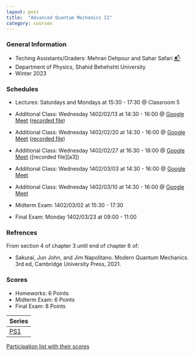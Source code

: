 ```yaml
---
layout: post
title:  "Advanced Quantum Mechanics II"
category: courses
---
```


### General Information
+ Teching Assistants/Graders: Mehran Dehpour and Sahar Safari [📬][sahar_mail]
+ Department of Physics, Shahid Behehshti University
+ Winter 2023

### Schedules
+ Lectures: Saturdays and Mondays at 15:30 - 17:30 @ Classroom 5

+ Additional Class: Wednesday 1402/02/13 at 14:30 - 16:00 @ [Google Meet][gmeet] ([recorded file][a1])
+ Additional Class: Wednesday 1402/02/20 at 14:30 - 16:00 @ [Google Meet][gmeet] ([recorded file][a2])
+ Additional Class: Wednesday 1402/02/27 at 16:30 - 18:00 @ [Google Meet][gmeet] ([recorded file][a3])
+ Additional Class: Wednesday 1402/03/03 at 14:30 - 16:00 @ [Google Meet][gmeet]
+ Additional Class: Wednesday 1402/03/10 at 14:30 - 16:00 @ [Google Meet][gmeet]

+ Midterm Exam: 1402/03/02 at 15:30 - 17:30
+ Final Exam: Monday 1402/03/23 at 09:00 - 11:00

### Refrences
From section 4 of chapter 3 until end of chapter 6 of:
+ Sakurai, Jun John, and Jim Napolitano. Modern Quantum Mechanics. 3rd ed, Cambridge University Press, 2021.

### Scores
+ Homeworks: 6 Points
+ Midterm Exam: 6 Points
+ Final Exam: 8 Points

|Series                        |
|------------------------------|
|[PS1][1]|[Solutions][S1]      |

[Participation list with their scores][parti]

[sahar_mail]:    mailto:shr.safari@mail.sbu.ac.ir
[gousheh_mail]:  mailto:ss-gousheh@sbu.ac.ir
[parti]: https://dehpour.github.io/2023-02-05-advanced-quantum-ii/Participation.pdf
[1]: http://dehpour.github.io/2023-02-05-advanced-quantum-ii/PS1.pdf
[S1]: http://dehpour.github.io/2023-02-05-advanced-quantum-ii/S1.pdf
[gmeet]: https://meet.google.com/ruk-cmwi-aie
[a1]: https://mailsbuacir-my.sharepoint.com/:v:/g/personal/m_dehpour_mail_sbu_ac_ir/EaYGUnq7b01Kten4VRtj3joBTKXFvqJbQdK-LS33c3P4Aw?e=vKZge1
[a2]: https://mailsbuacir-my.sharepoint.com/:v:/g/personal/m_dehpour_mail_sbu_ac_ir/EeYEc47uQKJFhnp27JRp1MoBz3zrODmhnefVrU5UZlVEsw?e=SS5W0l
[a2]: https://mailsbuacir-my.sharepoint.com/:v:/g/personal/m_dehpour_mail_sbu_ac_ir/EUrC374rV9RMq7zvWVjlpNkBuv7J2oqA_loMZDVMkuR4tg?e=Hfj06h

